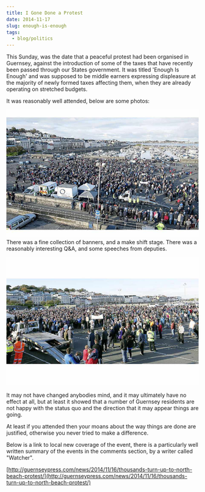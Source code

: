 ```yaml
---
title: I Gone Done a Protest
date: 2014-11-17
slug: enough-is-enough
tags:
  - blog/politics
---
```


This Sunday, was the date that a peaceful protest had been organised in Guernsey, against the introduction of some of the taxes that have recently been passed through our States government. It was titled 'Enough Is Enough' and was supposed to be middle earners expressing displeasure at the majority of newly formed taxes affecting them, when they are already operating on stretched budgets.

It was reasonably well attended, below are some photos:

![Enough is Enough (1)](./images/enough-is-enough_9001.jpg)There was a fine collection of banners, and a make shift stage. There was a reasonably interesting Q&A, and some speeches from deputies.

![Enough Is Enough (2)](./images/Protest-6476015_90011.jpg)

It may not have changed anybodies mind, and it may ultimately have no effect at all, but at least it showed that a number of Guernsey residents are not happy with the status quo and the direction that it may appear things are going.

At least if you attended then your moans about the way things are done are justified, otherwise you never tried to make a difference.

Below is a link to local new coverage of the event, there is a particularly well written summary of the events in the comments section, by a writer called "Watcher".

[http://guernseypress.com/news/2014/11/16/thousands-turn-up-to-north-beach-protest/](http://guernseypress.com/news/2014/11/16/thousands-turn-up-to-north-beach-protest/)
